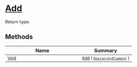 # [Add](./HierarchyElement-100664010.md)


Return type:
## Methods

| Name | Summary | 
| --- | --- | 
| <sub>[Void](https://docs.microsoft.com/en-us/dotnet/api/System.Void)</sub><img width=200/>| <sub>[Add](./HierarchyElement-100664010.md) ( [`HierarchyElement`](./../HierarchyElement.md) )</sub>| <br>


